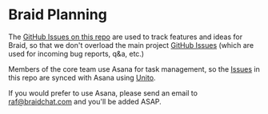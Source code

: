 # Braid Planning

The [GitHub Issues on this repo](./issues) are used to track features and ideas for Braid, so that we don't overload the main project [GitHub Issues](https://www.github.com/braidchat/issues) (which are used for incoming bug reports, q&a, etc.)

Members of the core team use Asana for task management, so the [Issues](./issues) in this repo are synced with Asana using [Unito](https://www.unito.io).

If you would prefer to use Asana, please send an email to [raf@braidchat.com](raf@braidchat.com) and you'll be added ASAP.

